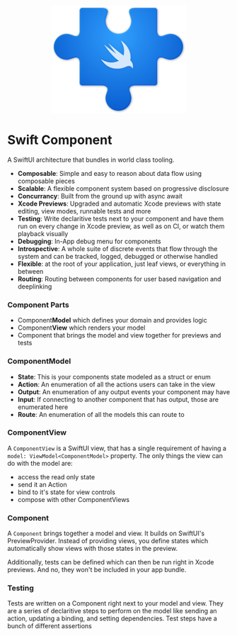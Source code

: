 <p align="center">
<img src="logo.png" height="244" />
</p>

# Swift Component

A SwiftUI architecture that bundles in world class tooling.

- **Composable**: Simple and easy to reason about data flow using composable pieces
- **Scalable**: A flexible component system based on progressive disclosure
- **Concurrancy**: Built from the ground up with async await
- **Xcode Previews**: Upgraded and automatic Xcode previews with state editing, view modes, runnable tests and more
- **Testing**: Write declaritive tests next to your component and have them run on every change in Xcode preview, as well as on CI, or watch them playback visually
- **Debugging**: In-App debug menu for components
- **Introspective**: A whole suite of discrete events that flow through the system and can be tracked, logged, debugged or otherwise handled
- **Flexible**: at the root of your application, just leaf views, or everything in between
- **Routing**: Routing between components for user based navigation and deeplinking

### Component Parts
- Component**Model** which defines your domain and provides logic
- Component**View** which renders your model
- Component that brings the model and view together for previews and tests

### ComponentModel
- **State**: This is your components state modeled as a struct or enum
- **Action**: An enumeration of all the actions users can take in the view
- **Output**: An enumeration of any output events your component may have
- **Input**: If connecting to another component that has output, those are enumerated here
- **Route**: An enumeration of all the models this can route to

### ComponentView
A `ComponentView` is a SwiftUI view, that has a single requirement of having a `model: ViewModel<ComponentModel>` property. The only things the view can do with the model are:

- access the read only state
- send it an Action
- bind to it's state for view controls
- compose with other ComponentViews

### Component
A `Component` brings together a model and view. It builds on SwiftUI's PreviewProvider. Instead of providing views, you define states which automatically show views with those states in the preview.

Additionally, tests can be defined which can then be run right in Xcode previews. And no, they won't be included in your app bundle.

### Testing
Tests are written on a Component right next to your model and view. They are a series of declaritive steps to perform on the model like sending an action, updating a binding, and setting dependencies. Test steps have a bunch of different assertions